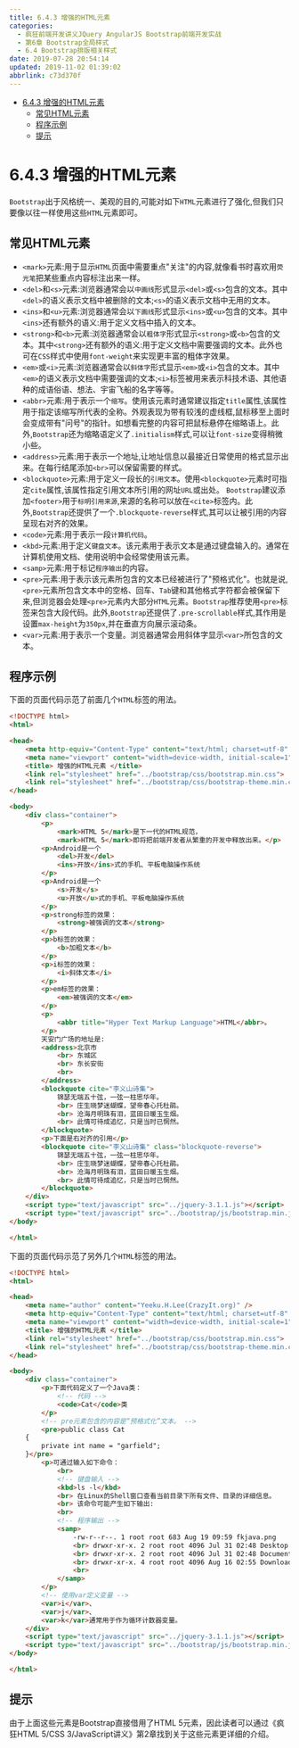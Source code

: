 ```yaml
---
title: 6.4.3 增强的HTML元素
categories: 
  - 疯狂前端开发讲义JQuery AngularJS Bootstrap前端开发实战
  - 第6章 Bootstrap全局样式
  - 6.4 Bootstrap排版相关样式
date: 2019-07-28 20:54:14
updated: 2019-11-02 01:39:02
abbrlink: c73d370f
---
```

- [6.4.3 增强的HTML元素](/ReadingNotes/c73d370f/#6-4-3-增强的HTML元素)
    - [常见HTML元素](/ReadingNotes/c73d370f/#常见HTML元素)
    - [程序示例](/ReadingNotes/c73d370f/#程序示例)
    - [提示](/ReadingNotes/c73d370f/#提示)

<!--more-->
<script src="https://cdn.bootcss.com/jquery/3.4.0/jquery.slim.min.js"></script>
<script>$(document).ready(function () {$(".post-body > ul:nth-child(1)").hide();});</script>

<!--end-->
<!--SSTStart-->
# 6.4.3 增强的HTML元素 #
<!--replace:del=D E L&em=E M&abbr=A B B R&blockquote=block quote-->

`Bootstrap`出于风格统一、美观的目的,可能对如下`HTML`元素进行了强化,但我们只要像以往一样使用这些`HTML`元素即可。
## 常见HTML元素 ##
- `<mark>`元素:用于显示`HTML`页面中需要重点"关注"的内容,就像看书时喜欢用`荧光笔`把某些重点内容标注出来一样。
- `<del>`和`<s>`元素:浏览器通常会以`中画线`形式显示`<del>`或`<s>`包含的文本。其中`<del>`的语义表示文档中被删除的文本;`<s>`的语义表示文档中无用的文本。
- `<ins>`和`<u>`元素:浏览器通常会以`下画线`形式显示`<ins>`或`<u>`包含的文本。其中`<ins>`还有额外的语义:用于定义文档中插入的文本。
- `<strong>`和`<b>`元素:浏览器通常会以`粗体字`形式显示`<strong>`或`<b>`包含的文本。其中`<strong>`还有额外的语义:用于定义文档中需要强调的文本。此外也可在`CSS`样式中使用`font-weight`来实现更丰富的粗体字效果。
- `<em>`或`<i>`元素:浏览器通常会以`斜体字`形式显示`<em>`或`<i>`包含的文本。其中`<em>`的语义表示文档中需要强调的文本;`<i>`标签被用来表示科技术语、其他语种的成语俗语、想法、宇宙飞船的名字等等。
- `<abbr>`元素:用于表示一个`缩写`。使用该元素时通常建议指定`title`属性,该属性用于指定该缩写所代表的全称。外观表现为带有较浅的虚线框,鼠标移至上面时会变成带有"问号"的指针。如想看完整的内容可把鼠标悬停在缩略语上。此外,`Bootstrap`还为缩略语定义了`.initialism`样式,可以让`font-size`变得稍微小些。
- `<address>`元素:用于表示一个地址,让地址信息以最接近日常使用的格式显示出来。在每行结尾添加`<br>`可以保留需要的样式。
- `<blockquote>`元素:用于定义一段长的`引用文本`。使用`<blockquote>`元素时可指定`cite`属性,该属性指定引用文本所引用的网址`URL`或出处。 `Bootstrap`建议添加`<footer>`用于`标明引用来源`,来源的名称可以放在`<cite>`标签内。此外,`Bootstrap`还提供了一个`.blockquote-reverse`样式,其可以让被引用的内容呈现右对齐的效果。
- `<code>`元素:用于表示一段`计算机代码`。
- `<kbd>`元素:用于定义`键盘文本`。该元素用于表示文本是通过键盘输入的。通常在计算机使用文档、使用说明中会经常使用该元素。
- `<samp>`元素:用于标记`程序输出`的内容。
- `<pre>`元素:用于表示该元素所包含的文本已经被进行了"预格式化"。也就是说,`<pre>`元素所包含文本中的空格、回车、`Tab`键和其他格式字符都会被保留下来,但浏览器会处理`<pre>`元素内大部分`HTML`元素。`Bootstrap`推荐使用`<pre>`标签来包含大段代码。此外,`Bootstrap`还提供了`.pre-scrollable`样式,其作用是设置`max-height`为`350px`,并在垂直方向展示滚动条。
- `<var>`元素:用于表示一个变量。浏览器通常会用斜体字显示`<var>`所包含的文本。

<!--SSTStop-->
## 程序示例 ##
下面的页面代码示范了前面几个`HTML`标签的用法。
```html
<!DOCTYPE html>
<html>

<head>
	<meta http-equiv="Content-Type" content="text/html; charset=utf-8" />
	<meta name="viewport" content="width=device-width, initial-scale=1">
	<title> 增强的HTML元素 </title>
	<link rel="stylesheet" href="../bootstrap/css/bootstrap.min.css">
	<link rel="stylesheet" href="../bootstrap/css/bootstrap-theme.min.css">
</head>

<body>
	<div class="container">
		<p>
			<mark>HTML 5</mark>是下一代的HTML规范，
			<mark>HTML 5</mark>即将把前端开发者从繁重的开发中释放出来。</p>
		<p>Android是一个
			<del>开发</del>
			<ins>开放</ins>式的手机、平板电脑操作系统
		</p>
		<p>Android是一个
			<s>开发</s>
			<u>开放</u>式的手机、平板电脑操作系统
		</p>
		<p>strong标签的效果：
			<strong>被强调的文本</strong>
		</p>
		<p>b标签的效果：
			<b>加粗文本</b>
		</p>
		<p>i标签的效果：
			<i>斜体文本</i>
		</p>
		<p>em标签的效果：
			<em>被强调的文本</em>
		</p>
		<p>
			<abbr title="Hyper Text Markup Language">HTML</abbr>。
		</p>
		天安门广场的地址是:
		<address>北京市
			<br> 东城区
			<br> 东长安街
			<br>
		</address>
		<blockquote cite="李义山诗集">
			锦瑟无端五十弦，一弦一柱思华年。
			<br> 庄生晓梦迷蝴蝶，望帝春心托杜鹃。
			<br> 沧海月明珠有泪，蓝田日暖玉生烟。
			<br> 此情可待成追忆，只是当时已惘然。
		</blockquote>
		<p>下面是右对齐的引用</p>
		<blockquote cite="李义山诗集" class="blockquote-reverse">
			锦瑟无端五十弦，一弦一柱思华年。
			<br> 庄生晓梦迷蝴蝶，望帝春心托杜鹃。
			<br> 沧海月明珠有泪，蓝田日暖玉生烟。
			<br> 此情可待成追忆，只是当时已惘然。
		</blockquote>
	</div>
	<script type="text/javascript" src="../jquery-3.1.1.js"></script>
	<script type="text/javascript" src="../bootstrap/js/bootstrap.min.js"></script>
</body>

</html>
```
下面的页面代码示范了另外几个`HTML`标签的用法。
```html
<!DOCTYPE html>
<html>

<head>
	<meta name="author" content="Yeeku.H.Lee(CrazyIt.org)" />
	<meta http-equiv="Content-Type" content="text/html; charset=utf-8" />
	<meta name="viewport" content="width=device-width, initial-scale=1">
	<title> 增强的HTML元素 </title>
	<link rel="stylesheet" href="../bootstrap/css/bootstrap.min.css">
	<link rel="stylesheet" href="../bootstrap/css/bootstrap-theme.min.css">
</head>

<body>
	<div class="container">
		<p>下面代码定义了一个Java类：
			<!-- 代码 -->
			<code>Cat</code>类
		</p>
		<!-- pre元素包含的内容是“预格式化”文本。 -->
		<pre>public class Cat
	{
		private int name = "garfield";
	}</pre>
		<p>可通过输入如下命令：
			<br>
			<!-- 键盘输入 -->
			<kbd>ls -l</kbd>
			<br> 在Linux的Shell窗口查看当前目录下所有文件、目录的详细信息。
			<br> 该命令可能产生如下输出:
			<br>
			<!-- 程序输出 -->
			<samp>
				-rw-r--r--. 1 root root 683 Aug 19 09:59 fkjava.png
				<br> drwxr-xr-x. 2 root root 4096 Jul 31 02:48 Desktop
				<br> drwxr-xr-x. 2 root root 4096 Jul 31 02:48 Documents
				<br> drwxr-xr-x. 4 root root 4096 Aug 16 02:55 Downloads
				<br>
			</samp>
		</p>
		<!-- 使用var定义变量 -->
		<var>i</var>、
		<var>j</var>、
		<var>k</var>通常用于作为循环计数器变量。
	</div>
	<script type="text/javascript" src="../jquery-3.1.1.js"></script>
	<script type="text/javascript" src="../bootstrap/js/bootstrap.min.js"></script>
</body>

</html>
```
## 提示 ##
由于上面这些元素是Bootstrap直接借用了HTML  5元素，因此读者可以通过《疯狂HTML  5/CSS  3/JavaScript讲义》第2章找到关于这些元素更详细的介绍。

